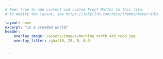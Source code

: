 ```yaml
---
# Feel free to add content and custom Front Matter to this file.
# To modify the layout, see https://jekyllrb.com/docs/themes/#overriding-theme-defaults

layout: home
excerpt: "in a crowded world"
header:
    overlay_image: /assets/images/morning_north_4th_road.jpg
    overlay_filter: rgba(50, 25, 0, 0.5)


---
```

